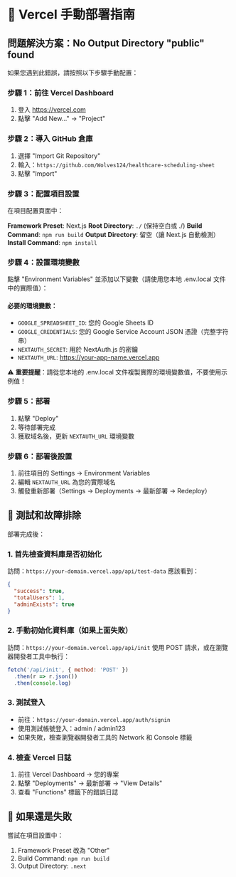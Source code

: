 # 🔧 Vercel 手動部署指南

## 問題解決方案：No Output Directory "public" found

如果您遇到此錯誤，請按照以下步驟手動配置：

### 步驟 1：前往 Vercel Dashboard
1. 登入 https://vercel.com
2. 點擊 "Add New..." → "Project"

### 步驟 2：導入 GitHub 倉庫
1. 選擇 "Import Git Repository"
2. 輸入：`https://github.com/Wolves124/healthcare-scheduling-sheet`
3. 點擊 "Import"

### 步驟 3：配置項目設置
在項目配置頁面中：

**Framework Preset**: Next.js
**Root Directory**: `./` (保持空白或 ./)
**Build Command**: `npm run build`
**Output Directory**: 留空（讓 Next.js 自動檢測）
**Install Command**: `npm install`

### 步驟 4：設置環境變數
點擊 "Environment Variables" 並添加以下變數（請使用您本地 .env.local 文件中的實際值）：

#### 必要的環境變數：
- `GOOGLE_SPREADSHEET_ID`: 您的 Google Sheets ID
- `GOOGLE_CREDENTIALS`: 您的 Google Service Account JSON 憑證（完整字符串）
- `NEXTAUTH_SECRET`: 用於 NextAuth.js 的密鑰
- `NEXTAUTH_URL`: https://your-app-name.vercel.app

⚠️ **重要提醒**：請從您本地的 .env.local 文件複製實際的環境變數值，不要使用示例值！

### 步驟 5：部署
1. 點擊 "Deploy"
2. 等待部署完成
3. 獲取域名後，更新 `NEXTAUTH_URL` 環境變數

### 步驟 6：部署後設置
1. 前往項目的 Settings → Environment Variables
2. 編輯 `NEXTAUTH_URL` 為您的實際域名
3. 觸發重新部署（Settings → Deployments → 最新部署 → Redeploy）

## 🧪 測試和故障排除
部署完成後：

### 1. 首先檢查資料庫是否初始化
訪問：`https://your-domain.vercel.app/api/test-data`
應該看到：
```json
{
  "success": true,
  "totalUsers": 1,
  "adminExists": true
}
```

### 2. 手動初始化資料庫（如果上面失敗）
訪問：`https://your-domain.vercel.app/api/init`
使用 POST 請求，或在瀏覽器開發者工具中執行：
```javascript
fetch('/api/init', { method: 'POST' })
  .then(r => r.json())
  .then(console.log)
```

### 3. 測試登入
- 前往：`https://your-domain.vercel.app/auth/signin`
- 使用測試帳號登入：admin / admin123
- 如果失敗，檢查瀏覽器開發者工具的 Network 和 Console 標籤

### 4. 檢查 Vercel 日誌
1. 前往 Vercel Dashboard → 您的專案
2. 點擊 "Deployments" → 最新部署 → "View Details"
3. 查看 "Functions" 標籤下的錯誤日誌

## 🔧 如果還是失敗
嘗試在項目設置中：
1. Framework Preset 改為 "Other"
2. Build Command: `npm run build`
3. Output Directory: `.next`
